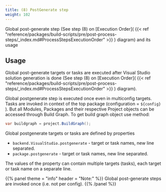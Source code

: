 ```yaml
---
title: (8) PostGenerate step
weight: 102
---
```


Global post-generate step (See step (8) on [Execution Order]( {{< ref "reference/packages/build-scripts/pre/post-process-steps/_index.md#ProcessStepsExecutionOrder" >}} ) diagram) and its usage

<a name="GlobalPreprocessStepUsage"></a>
## Usage ##

Global post-generate targets or tasks are executed after Visual Studio solution generation is done
(See step (8) on [Execution Order]( {{< ref "reference/packages/build-scripts/pre/post-process-steps/_index.md#ProcessStepsExecutionOrder" >}} ) diagram).

Global postgenerate step is executed once even in multiconfig targets. Tasks are invoked in context of the top package
(configuration = `${config}` ).
But all Modules, Packages and their respective Project objects can be accessed
through Build Graph. To get build graph object use method:


```c#
var buildgraph = project.BuildGraph();
```
Global postgenerate targets or tasks are defined by properties

 - `backend.VisualStudio.postgenerate` - target or task names, new line separated.
 - `package.postgenerate` - target or task names, new line separated.

The values of the property can contain multiple targets (tasks),
each target or task name on a separate line.


{{% panel theme = "info" header = "Note:" %}}
Global post-generate steps are invoked once (i.e. not per config).
{{% /panel %}}
